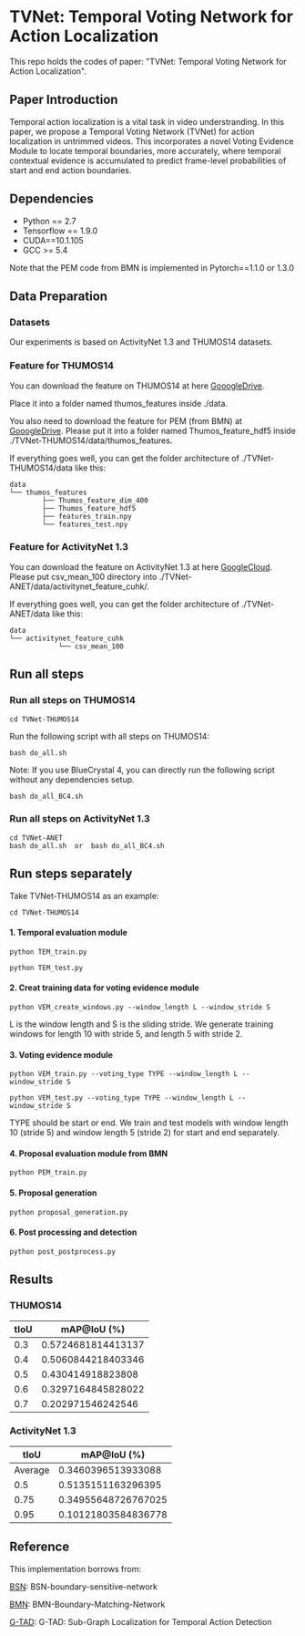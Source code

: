 # TVNet: Temporal Voting Network for Action Localization

This repo holds the codes of paper: "TVNet: Temporal Voting Network for Action Localization".

## Paper Introduction

Temporal action localization is a vital task in video understranding. In this paper, we propose a Temporal Voting Network (TVNet) for action localization in untrimmed videos. This incorporates a novel Voting Evidence Module to locate temporal boundaries, more accurately, where temporal contextual evidence is accumulated to predict frame-level probabilities of start and end action boundaries.


## Dependencies

* Python == 2.7
* Tensorflow == 1.9.0
* CUDA==10.1.105
* GCC >= 5.4

Note that the PEM code from BMN is implemented in Pytorch==1.1.0 or 1.3.0

## Data Preparation

### Datasets

Our experiments is based on ActivityNet 1.3 and THUMOS14 datasets. 

### Feature for THUMOS14

You can download the feature on THUMOS14 at here [GooogleDrive](https://drive.google.com/file/d/18fm9xzfnLnkDEIsNThgRMtconGVyxHd3/view?usp=sharing).

Place it into a folder named thumos_features inside ./data.

You also need to download the feature for PEM (from BMN) at [GooogleDrive](https://drive.google.com/drive/folders/10PGPMJ9JaTZ18uakPgl58nu7yuKo8M_k?usp=sharing).
Please put it into a folder named Thumos_feature_hdf5 inside ./TVNet-THUMOS14/data/thumos_features.

If everything goes well, you can get the folder architecture of ./TVNet-THUMOS14/data like this:

    data                        
    └── thumos_features                    
    		├── Thumos_feature_dim_400              
    		├── Thumos_feature_hdf5               
    		├── features_train.npy 
    		└── features_test.npy

### Feature for ActivityNet 1.3
You can download the feature on ActivityNet 1.3 at here [GoogleCloud](https://drive.google.com/file/d/1ISemndlSDS2FtqQOKL0t3Cjj9yk2yznF/view?usp=sharing).
Please put csv_mean_100 directory into ./TVNet-ANET/data/activitynet_feature_cuhk/.

If everything goes well, you can get the folder architecture of ./TVNet-ANET/data like this:

    data                        
    └── activitynet_feature_cuhk                    
    		    └── csv_mean_100

## Run all steps
### Run all steps on THUMOS14
```
cd TVNet-THUMOS14
```
Run the following script with all steps on THUMOS14:
```
bash do_all.sh
```

Note: If you use BlueCrystal 4, you can directly run the following script without any dependencies setup.
```
bash do_all_BC4.sh
```

### Run all steps on ActivityNet 1.3
```
cd TVNet-ANET
bash do_all.sh  or  bash do_all_BC4.sh
```


## Run steps separately
Take TVNet-THUMOS14 as an example:
```
cd TVNet-THUMOS14
```
#### 1. Temporal evaluation module

```
python TEM_train.py
```

```
python TEM_test.py
```

#### 2. Creat training data for voting evidence module


```
python VEM_create_windows.py --window_length L --window_stride S
```
L is the window length and S is the sliding stride. We generate training windows for length 10 with stride 5, and length 5 with stride 2.


#### 3. Voting evidence module

```
python VEM_train.py --voting_type TYPE --window_length L --window_stride S
```

```
python VEM_test.py --voting_type TYPE --window_length L --window_stride S
```
TYPE should be start or end. We train and test models with window length 10 (stride 5) and window length 5 (stride 2) for start and end separately.


#### 4. Proposal evaluation module from BMN

```
python PEM_train.py
```

#### 5. Proposal generation

```
python proposal_generation.py
```


#### 6. Post processing and detection

```
python post_postprocess.py
```

## Results
### THUMOS14


| tIoU|mAP@IoU (%) | 
|------------------|-----|
| 0.3 | 0.5724681814413137|
|0.4 | 0.5060844218403346|
|0.5 | 0.430414918823808|
|0.6 | 0.3297164845828022|
|0.7 | 0.202971546242546|


### ActivityNet 1.3

| tIoU  |mAP@IoU (%) | 
|--------|-----|
| Average | 0.3460396513933088|
|0.5 | 0.5135151163296395|
|0.75 | 0.34955648726767025|
|0.95 | 0.10121803584836778|


## Reference

This implementation borrows from:

[BSN](https://github.com/wzmsltw/BSN-boundary-sensitive-network): BSN-boundary-sensitive-network

[BMN](https://github.com/JJBOY/BMN-Boundary-Matching-Network): BMN-Boundary-Matching-Network

[G-TAD](https://github.com/frostinassiky/gtad): G-TAD: Sub-Graph Localization for Temporal Action Detection